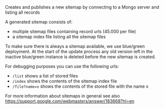 Creates and publishes a new sitemap by connecting to a Mongo server and listing all records
 
A generated sitemap consists of:
 - multiple sitemap files containing record urls (45.000 per file)
 - a sitemap index file listing all the sitemap files
  
To make sure there is always a sitemap available, we use blue/green deployment. At the start of the update process
any old version left in the inactive blue/green instance is deleted before the new sitemap is created.

For debugging purposes you can use the following urls:

  - `/list` shows a list of stored files
  - `/index` shows the contents of the sitemap index file
  - `/file?name=x` shows the contents of the stored file with the name x

For more information about sitemaps in general see also https://support.google.com/webmasters/answer/183668?hl=en